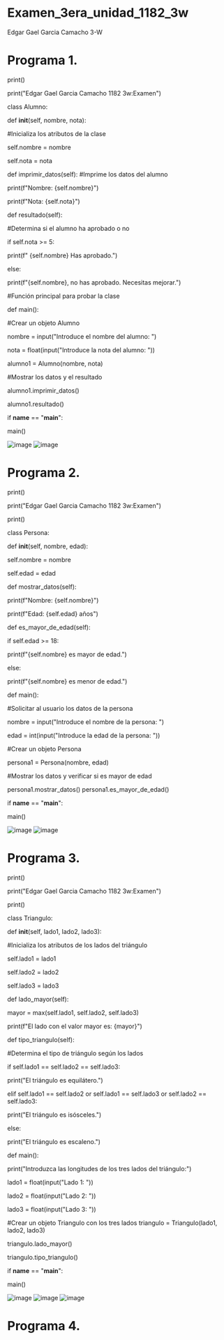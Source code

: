 # Examen_3era_unidad_1182_3w
Edgar Gael Garcia Camacho 3-W
 # Programa 1.

print()

print("Edgar Gael Garcia Camacho 1182 3w:Examen")

class Alumno:

  def __init__(self, nombre, nota):
  
  #Inicializa los atributos de la clase
  
  self.nombre = nombre
  
  self.nota = nota

  def imprimir_datos(self):
#Imprime los datos del alumno

print(f"Nombre: {self.nombre}")

  print(f"Nota: {self.nota}")

  def resultado(self):

#Determina si el alumno ha aprobado o no

  if self.nota >= 5:
  
  print(f" {self.nombre} Has aprobado.")
  
  else:
  
  print(f"{self.nombre}, no has aprobado. Necesitas mejorar.")

#Función principal para probar la clase

def main():

#Crear un objeto Alumno

nombre = input("Introduce el nombre del alumno: ")

nota = float(input("Introduce la nota del alumno: "))
    
  alumno1 = Alumno(nombre, nota)
      
#Mostrar los datos y el resultado
    
  alumno1.imprimir_datos()
  
  alumno1.resultado()


if __name__ == "__main__":
 
main()

![image](https://github.com/user-attachments/assets/f82bb0e7-0b07-4fed-b1d6-00fbfc823f84) ![image](https://github.com/user-attachments/assets/e138828b-8e79-47e6-b449-5c7fadebb96c)

# Programa 2.

print()

print("Edgar Gael Garcia Camacho 1182 3w:Examen")

print()

class Persona:

  def __init__(self, nombre, edad):
       
   self.nombre = nombre
   
   self.edad = edad

   
  def mostrar_datos(self):
        
  
   print(f"Nombre: {self.nombre}")
   
  print(f"Edad: {self.edad} años")

  
  def es_mayor_de_edad(self):
        
  
   if self.edad >= 18:
   
   print(f"{self.nombre} es mayor de edad.")
   
   else:
   
   print(f"{self.nombre} es menor de edad.")


def main():

  #Solicitar al usuario los datos de la persona
  
  nombre = input("Introduce el nombre de la persona: ")
  
  edad = int(input("Introduce la edad de la persona: "))
    
  
   #Crear un objeto Persona
   
   persona1 = Persona(nombre, edad)
    
   #Mostrar los datos y verificar si es mayor de edad
  
  persona1.mostrar_datos()
    persona1.es_mayor_de_edad()


if __name__ == "__main__":
  
   main()

![image](https://github.com/user-attachments/assets/3103bad9-8085-4733-bed9-39882e4e9abf) ![image](https://github.com/user-attachments/assets/963065b7-9393-480f-a9c2-f5b47214dab6)

# Programa 3.

print()

print("Edgar Gael Garcia Camacho 1182 3w:Examen")

print()

class Triangulo:

   def __init__(self, lado1, lado2, lado3):
   
   #Inicializa los atributos de los lados del triángulo
   
   self.lado1 = lado1
   
   self.lado2 = lado2
   
   self.lado3 = lado3

   def lado_mayor(self):
        
  mayor = max(self.lado1, self.lado2, self.lado3)
  
   print(f"El lado con el valor mayor es: {mayor}")

   def tipo_triangulo(self):
  
  #Determina el tipo de triángulo según los lados
  
   if self.lado1 == self.lado2 == self.lado3:
   
   print("El triángulo es equilátero.")
   
   elif self.lado1 == self.lado2 or self.lado1 == self.lado3 or self.lado2 == self.lado3:
   
  print("El triángulo es isósceles.")
  
   else:
        
   print("El triángulo es escaleno.")


def main():
  
   print("Introduzca las longitudes de los tres lados del triángulo:")
    
   lado1 = float(input("Lado 1: "))
   
   lado2 = float(input("Lado 2: "))

   lado3 = float(input("Lado 3: "))
    
 #Crear un objeto Triangulo con los tres lados
   triangulo = Triangulo(lado1, lado2, lado3)
    
   triangulo.lado_mayor()
   
   triangulo.tipo_triangulo()

if __name__ == "__main__":
  
   main()

![image](https://github.com/user-attachments/assets/a44c8a5b-b5f7-4af2-a525-b47c9f370bea) ![image](https://github.com/user-attachments/assets/b0f5f7a5-a7ec-469a-bf08-3c252e3cde90)
![image](https://github.com/user-attachments/assets/4b0dd137-6f9b-445c-ae88-e6f7e4512442)

# Programa 4.


